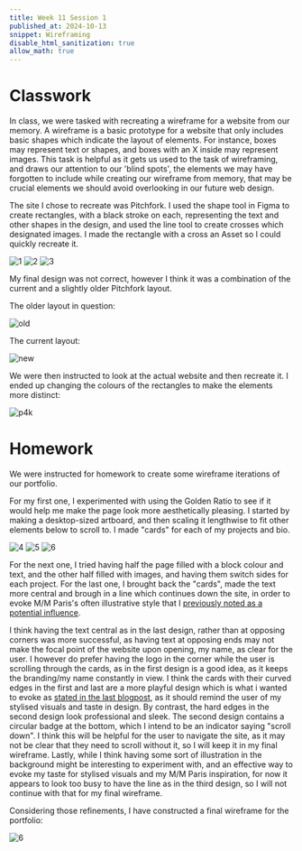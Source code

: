 ```yaml
---
title: Week 11 Session 1
published_at: 2024-10-13
snippet: Wireframing
disable_html_sanitization: true
allow_math: true
---
```


# Classwork

In class, we were tasked with recreating a wireframe for a website from our memory. A wireframe is a basic prototype for a website that only includes basic shapes which indicate the layout of elements. For instance, boxes may represent text or shapes, and boxes with an X inside may represent images. This task is helpful as it gets us used to the task of wireframing, and draws our attention to our 'blind spots', the elements we may have forgotten to include while creating our wireframe from memory, that may be crucial elements we should avoid overlooking in our future web design. 

The site I chose to recreate was Pitchfork. I used the shape tool in Figma to create rectangles, with a black stroke on each, representing the text and other shapes in the design, and used the line tool to create crosses which designated images. I made the rectangle with a cross an Asset so I could quickly recreate it.

![1](/w11s1/1.png)
![2](/w11s1/2.png)
![3](/w11s1/3.png)

My final design was not correct, however I think it was a combination of the current and a slightly older Pitchfork layout.

The older layout in question:

![old](/w11s1/old.jpg)

The current layout:

![new](/w11s1/new.jpg)

We were then instructed to look at the actual website and then recreate it. I ended up changing the colours of the rectangles to make the elements more distinct:

![p4k](/w11s1/p4k.png)

# Homework

We were instructed for homework to create some wireframe iterations of our portfolio. 

For my first one, I experimented with using the Golden Ratio to see if it would help me make the page look more aesthetically pleasing. I started by making a desktop-sized artboard, and then scaling it lengthwise to fit other elements below to scroll to. I made "cards" for each of my projects and bio. 

![4](/w11s1/4.png)
![5](/w11s1/5.png)
![6](/w11s1/6.png)

For the next one, I tried having half the page filled with a block colour and text, and the other half filled with images, and having them switch sides for each project. For the last one, I brought back the "cards", made the text more central and brough in a line which continues down the site, in order to evoke M/M Paris's often illustrative style that I [previously noted as a potential influence](https://jackreed050-dms1-blog-55.deno.dev/w10s2).

I think having the text central as in the last design, rather than at opposing corners was more successful, as having text at opposing ends may not make the focal point of the website upon opening, my name, as clear for the user. I however do prefer having the logo in the corner while the user is scrolling through the cards, as in the first design is a good idea, as it keeps the branding/my name constantly in view. I think the cards with their curved edges in the first and last are a more playful design which is what i wanted to evoke as [stated in the last blogpost](https://jackreed050-dms1-blog-55.deno.dev/w10s2), as it should remind the user of my stylised visuals and taste in design. By contrast, the hard edges in the second design look professional and sleek. The second design contains a circular badge at the bottom, which I intend to be an indicator saying "scroll down". I think this will be helpful for the user to navigate the site, as it may not be clear that they need to scroll without it, so I will keep it in my final wireframe. Lastly, while I think having some sort of illustration in the background might be interesting to experiment with, and an effective way to evoke my taste for stylised visuals and my M/M Paris inspiration, for now it appears to look too busy to have the line as in the third design, so I will not continue with that for my final wireframe. 

Considering those refinements, I have constructed a final wireframe for the portfolio: 

![6](/w11s1/8.png)



